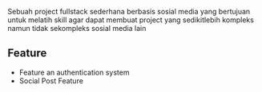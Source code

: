 Sebuah project fullstack sederhana berbasis sosial media yang bertujuan untuk melatih skill agar dapat membuat project yang sedikitlebih kompleks namun tidak sekompleks sosial media lain


## Feature
- Feature an authentication system
- Social Post Feature

